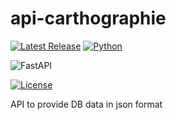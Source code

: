 # api-carthographie

[![Latest Release](https://img.shields.io/github/release/ChristianPRO1982/api-carthographie.svg)](https://github.com/ChristianPRO1982/api-carthographie/releases/latest)
[![Python](https://img.shields.io/badge/python-3.10%2B-blue.svg)](https://www.python.org/)

![FastAPI](https://img.shields.io/badge/FastAPI-005571?style=for-the-badge&logo=fastapi)

[![License](https://img.shields.io/github/license/ChristianPRO1982/api-carthographie.svg)](https://github.com/ChristianPRO1982/api-carthographie/blob/main/LICENSE)

API to provide DB data in json format
